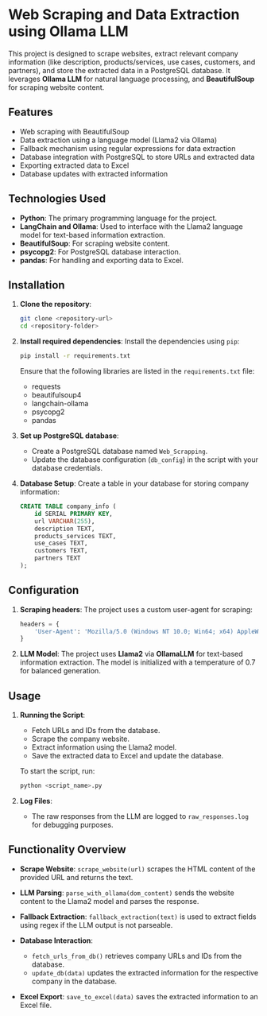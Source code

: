 

# Web Scraping and Data Extraction using Ollama LLM

This project is designed to scrape websites, extract relevant company information (like description, products/services, use cases, customers, and partners), and store the extracted data in a PostgreSQL database. It leverages **Ollama LLM** for natural language processing, and **BeautifulSoup** for scraping website content.

## Features
- Web scraping with BeautifulSoup
- Data extraction using a language model (Llama2 via Ollama)
- Fallback mechanism using regular expressions for data extraction
- Database integration with PostgreSQL to store URLs and extracted data
- Exporting extracted data to Excel
- Database updates with extracted information

## Technologies Used
- **Python**: The primary programming language for the project.
- **LangChain and Ollama**: Used to interface with the Llama2 language model for text-based information extraction.
- **BeautifulSoup**: For scraping website content.
- **psycopg2**: For PostgreSQL database interaction.
- **pandas**: For handling and exporting data to Excel.

## Installation

1. **Clone the repository**:
    ```bash
    git clone <repository-url>
    cd <repository-folder>
    ```

2. **Install required dependencies**:
    Install the dependencies using `pip`:
    ```bash
    pip install -r requirements.txt
    ```

    Ensure that the following libraries are listed in the `requirements.txt` file:
    - requests
    - beautifulsoup4
    - langchain-ollama
    - psycopg2
    - pandas

3. **Set up PostgreSQL database**:
    - Create a PostgreSQL database named `Web_Scrapping`.
    - Update the database configuration (`db_config`) in the script with your database credentials.

4. **Database Setup**:
    Create a table in your database for storing company information:
    ```sql
    CREATE TABLE company_info (
        id SERIAL PRIMARY KEY,
        url VARCHAR(255),
        description TEXT,
        products_services TEXT,
        use_cases TEXT,
        customers TEXT,
        partners TEXT
    );
    ```

## Configuration

1. **Scraping headers**:
   The project uses a custom user-agent for scraping:
   ```python
   headers = {
       'User-Agent': 'Mozilla/5.0 (Windows NT 10.0; Win64; x64) AppleWebKit/537.36 (KHTML, like Gecko) Chrome/90.0.4430.212 Safari/537.36'
   }
   ```

2. **LLM Model**:
   The project uses **Llama2** via **OllamaLLM** for text-based information extraction. The model is initialized with a temperature of 0.7 for balanced generation.

## Usage

1. **Running the Script**:
    - Fetch URLs and IDs from the database.
    - Scrape the company website.
    - Extract information using the Llama2 model.
    - Save the extracted data to Excel and update the database.

    To start the script, run:
    ```bash
    python <script_name>.py
    ```

2. **Log Files**:
    - The raw responses from the LLM are logged to `raw_responses.log` for debugging purposes.

## Functionality Overview

- **Scrape Website**: 
    `scrape_website(url)` scrapes the HTML content of the provided URL and returns the text.

- **LLM Parsing**:
    `parse_with_ollama(dom_content)` sends the website content to the Llama2 model and parses the response.

- **Fallback Extraction**:
    `fallback_extraction(text)` is used to extract fields using regex if the LLM output is not parseable.

- **Database Interaction**:
    - `fetch_urls_from_db()` retrieves company URLs and IDs from the database.
    - `update_db(data)` updates the extracted information for the respective company in the database.

- **Excel Export**:
    `save_to_excel(data)` saves the extracted information to an Excel file.

